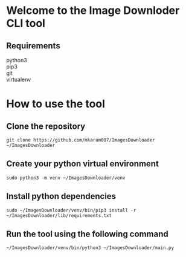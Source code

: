 # Welcome to the Image Downloder CLI tool
## Requirements
python3  
pip3  
git  
virtualenv  
# How to use the tool
## Clone the repository
```
git clone https://github.com/mkaram007/ImagesDownloader ~/ImagesDownloader
```
## Create your python virtual environment
```
sudo python3 -m venv ~/ImagesDownloader/venv
```
## Install python dependencies
```
sudo ~/ImagesDownloader/venv/bin/pip3 install -r ~/ImagesDownloader/lib/requirements.txt  
```

## Run the tool using the following command
```
~/ImagesDownloader/venv/bin/python3 ~/ImagesDownloader/main.py
```

